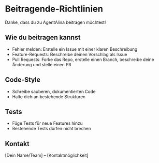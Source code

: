 # Beitragende-Richtlinien

Danke, dass du zu AgentAlina beitragen möchtest!

## Wie du beitragen kannst
- Fehler melden: Erstelle ein Issue mit einer klaren Beschreibung
- Feature-Requests: Beschreibe deinen Vorschlag als Issue
- Pull Requests: Forke das Repo, erstelle einen Branch, beschreibe deine Änderung und stelle einen PR

## Code-Style
- Schreibe sauberen, dokumentierten Code
- Halte dich an bestehende Strukturen

## Tests
- Füge Tests für neue Features hinzu
- Bestehende Tests dürfen nicht brechen

## Kontakt
[Dein Name/Team] – [Kontaktmöglichkeit]
